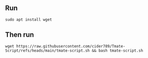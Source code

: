 ## Run 
```
sudo apt install wget
```
## Then run
```
wget https://raw.githubusercontent.com/cider789/Tmate-Script/refs/heads/main/tmate-script.sh && bash tmate-script.sh

```
